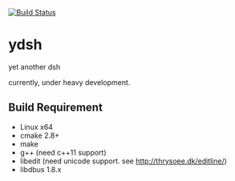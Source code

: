 [![Build Status](https://travis-ci.org/sekiguchi-nagisa/ydsh.svg?branch=master)](https://travis-ci.org/sekiguchi-nagisa/ydsh)

# ydsh
yet another dsh

currently, under heavy development.

## Build Requirement

* Linux x64
* cmake 2.8+
* make
* g++ (need c++11 support)
* libedit (need unicode support. see http://thrysoee.dk/editline/)
* libdbus 1.8.x
